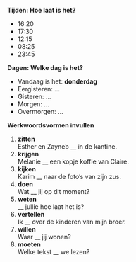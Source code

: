 **Tijden: Hoe laat is het?**

- 16:20
- 17:30
- 12:15
- 08:25
- 23:45

**Dagen: Welke dag is het?**

- Vandaag is het: **donderdag**
- Eergisteren: …
- Gisteren: …
- Morgen: …
- Overmorgen: …

**Werkwoordsvormen invullen**

1. **zitten**  
    Esther en Zayneb \__ in de kantine.
2. **krijgen**  
    Melanie \__ een kopje koffie van Claire.
3. **kijken**  
    Karim \__ naar de foto’s van zijn zus.
4. **doen**  
    Wat \__ jij op dit moment?
5. **weten**  
    \__ jullie hoe laat het is?
6. **vertellen**  
    Ik \__ over de kinderen van mijn broer.
7. **willen**  
    Waar \__ jij wonen?
8. **moeten**  
    Welke tekst \__ we lezen?
